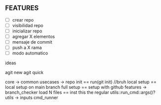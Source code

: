 ## FEATURES
 - [ ] crear repo
 - [ ] visibilidad repo
 - [ ] inicializar repo
 - [ ] agregar X elementos
 - [ ] mensaje de commit 
 - [ ] push a X rama
 - [ ] modo automatico

ideas

agit new
agit quick


core ->
    common
    usecases ->
        repo init == run(git init) //bruh
        local setup == local setup on main branch
        full setup == setup with github
    features ->
        branch_checker
        load N files == inst this the regular utils::run_cmd::args()?
    utils ->
        inputs
        cmd_runner
    







